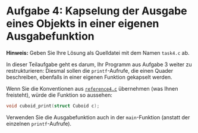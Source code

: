 # Aufgabe 4: Kapselung der Ausgabe eines Objekts in einer eigenen Ausgabefunktion

**Hinweis:** Geben Sie Ihre Lösung als Quelldatei mit dem Namen `task4.c` ab.

In dieser Teilaufgabe geht es darum, Ihr Programm aus Aufgabe 3 weiter zu restrukturieren:
Diesmal sollen die `printf`-Aufrufe, die einen Quader beschreiben, ebenfalls in einer eigenen Funktion gekapselt werden.

Wenn Sie die Konventionen aus [`reference4.c`](reference4.c) übernehmen (was Ihnen freisteht), würde die Funktion so aussehen:
```c
void cuboid_print(struct Cuboid c);
```

Verwenden Sie die Ausgabefunktion auch in der `main`-Funktion (anstatt der einzelnen `printf`-Aufrufe).
